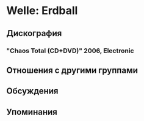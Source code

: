 # Welle: Erdball



## Дискография

### "Chaos Total (CD+DVD)" 2006, Electronic




## Отношения с другими группами


## Обсуждения


## Упоминания

